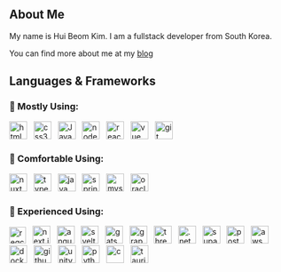 ## About Me
My name is Hui Beom Kim. I am a fullstack developer from South Korea.

You can find more about me at my [blog](http://khuibeom.com/)

## Languages & Frameworks
### 🥇 Mostly Using:
<p float="left">
  <img src="https://api.iconify.design/skill-icons:html.svg" height="32" alt="html5" />
  &nbsp;
  <img src="https://api.iconify.design/skill-icons:css.svg" height="32" alt="css3" />
  &nbsp;
  <img src="https://api.iconify.design/skill-icons:javascript.svg" height="32" alt="Javascript" />
  &nbsp;
  <img src="https://api.iconify.design/skill-icons:nodejs-dark.svg" height="32" alt="nodejs" />
  &nbsp;
  <img src="https://api.iconify.design/skill-icons:react-dark.svg" height="32" alt="react" />
  &nbsp;
  <img src="https://api.iconify.design/skill-icons:vuejs-dark.svg" height="32" alt="vue" />
  &nbsp;
  <img src="https://api.iconify.design/skill-icons:git.svg" height="32" alt="git" />
</p>

### 🥈 Comfortable Using:
<p float="left">
  <img src="https://api.iconify.design/skill-icons:nuxtjs-dark.svg" height="32" alt="nuxt" />
  &nbsp;
  <img src="https://api.iconify.design/skill-icons:typescript.svg" height="32" alt="typescript" />
  &nbsp;
  <img src="https://api.iconify.design/skill-icons:java-dark.svg" height="32" alt="java" />
  &nbsp;
  <img src="https://api.iconify.design/skill-icons:spring-dark.svg" height="32" alt="spring" />
  &nbsp;
  <img src="https://api.iconify.design/skill-icons:mysql-dark.svg" height="32" alt="mysql" />
  &nbsp;
  <img src="https://www.vectorlogo.zone/logos/oracle/oracle-ar21.svg" height="32" alt="oracle" />
</p>

### 🥉 Experienced Using:
<p float="left">
  <img src="https://api.iconify.design/logos:react-query-icon.svg" height="30" alt="reqct query" />
  &nbsp;
  <img src="https://api.iconify.design/skill-icons:nextjs-dark.svg" height="32" alt="next.js" />
  &nbsp;
  <img src="https://api.iconify.design/skill-icons:angular-dark.svg" height="32" alt="angular" />
  &nbsp;
  <img src="https://api.iconify.design/skill-icons:svelte.svg" height="32" alt="svelte" />
  &nbsp;
  <img src="https://api.iconify.design/skill-icons:gatsby.svg" height="32" alt="gatsby" />
  &nbsp;
  <img src="https://api.iconify.design/skill-icons:graphql-dark.svg" height="32" alt="graphql" />
  &nbsp;
  <img src="https://api.iconify.design/skill-icons:threejs-dark.svg" height="32" alt="three.js" />
  &nbsp;
  <img src="https://api.iconify.design/skill-icons:dotnet.svg" height="32" alt=".net" />
  &nbsp;
  <img src="https://api.iconify.design/skill-icons:supabase-dark.svg" height="32" alt="supabase" />
  &nbsp;
  <img src="https://api.iconify.design/skill-icons:postgresql-dark.svg" height="32" alt="postgresql" />
  &nbsp;
  <img src="https://api.iconify.design/skill-icons:aws-dark.svg" height="32" alt="aws" />
  &nbsp;
  <img src="https://api.iconify.design/skill-icons:docker.svg" height="32" alt="docker" />
  &nbsp;
  <img src="https://api.iconify.design/skill-icons:githubactions-dark.svg" height="32" alt="github-actions" />
  &nbsp;
  <img src="https://api.iconify.design/skill-icons:unity-dark.svg" height="32" alt="unity" />
  &nbsp;
  <img src="https://api.iconify.design/skill-icons:python-dark.svg" height="32" alt="python" />
  &nbsp;
  <img src="https://api.iconify.design/skill-icons:c.svg" height="32" alt="c" />
  &nbsp;
  <img src="https://api.iconify.design/skill-icons:tauri-dark.svg" height="32" alt="tauri" />
</p>
